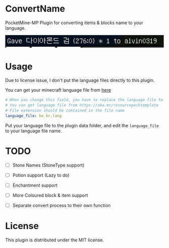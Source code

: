 # ConvertName
PocketMine-MP Plugin for converting items & blocks name to your language.

![image](https://raw.githubusercontent.com/alvin0319/ConvertName/master/assets/example.png)

# Usage
Due to license issue, I don't put the language files directly to this plugin.

You can get your minecraft language file from [here](https://aka.ms/resourcepacktemplate)

```yaml
# When you change this field, you have to replace the language file to correct language
# You can get language file from https://aka.ms/resourcepacktemplate
# File extension should be contained in the file name
language_file: ko_kr.lang
```

Put your language file to the plugin data folder, and edit the `language_file` to your language file name.

# TODO
* [ ] Stone Names (StoneType support)
* [ ] Potion support (Lazy to do)
* [ ] Enchantment support
* [ ] More Coloured block & item support


* [ ] Separate convert process to their own function

# License
This plugin is distributed under the MIT license.